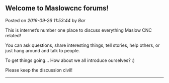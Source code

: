 ## Welcome to Maslowcnc forums!
Posted on *2016-09-26 11:53:44* by *Bar*

This is internet’s number one place to discuss everything Maslow CNC related!

You can ask questions, share interesting things, tell stories, help others, or just hang around and talk to people.

To get things going… How about we all introduce ourselves? :)

Please keep the discussion civil!

---

